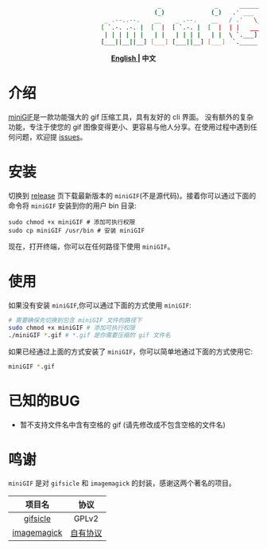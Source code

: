 ````bash
                                          _               _      ______    _____   ________  
                                         (_)             (_)   .' ___  |  |_   _| |_   __  | 
                           _ .--..--.    __    _ .--.    __   / .'   \_|    | |     | |_ \_| 
                          [ `.-. .-. |  [  |  [ `.-. |  [  |  | |   ____    | |     |  _|    
                           | | | | | |   | |   | | | |   | |  \ `.___]  |  _| |_   _| |_     
                          [___||__||__] [___] [___||__] [___]  `._____.'  |_____| |_____|    
````
**<p align="center"><a href="https://github.com/lolimay/miniGIF"> English </a> | 中文</p>**

# 介绍
[miniGIF](https://github.com/lolimay/miniGIF)是一款功能强大的 gif 压缩工具，具有友好的 cli 界面。 没有额外的复杂功能，专注于使您的 gif 图像变得更小、更容易与他人分享。在使用过程中遇到任何问题，欢迎提 [issues](https://github.com/lolimay/miniGIF/issues/new)。

# 安装

切换到 [release](https://github.com/lolimay/miniGIF/releases) 页下载最新版本的 `miniGIF`(不是源代码)。接着你可以通过下面的命令将 `miniGIF` 安装到你的用户 bin 目录:
````
sudo chmod +x miniGIF # 添加可执行权限
sudo cp miniGIF /usr/bin # 安装 miniGIF
````

现在，打开终端，你可以在任何路径下使用 `miniGIF`。

# 使用
如果没有安装 `miniGIF`,你可以通过下面的方式使用 `miniGIF`:
````bash
# 需要确保先切换到包含 miniGIF 文件的路径下
sudo chmod +x miniGIF # 添加可执行权限
./miniGIF *.gif # *.gif 是你需要压缩的 gif 文件名
````
如果已经通过上面的方式安装了 `miniGIF`，你可以简单地通过下面的方式使用它:
````bash
miniGIF *.gif
````
# 已知的BUG
- 暂不支持文件名中含有空格的 gif (请先修改成不包含空格的文件名)

# 鸣谢
`miniGIF` 是对 `gifsicle` 和 `imagemagick` 的封装，感谢这两个著名的项目。

| 项目名 | 协议 |
| :-: | :-: |
| [gifsicle](https://github.com/kohler/gifsicle) | GPLv2 |
| [imagemagick](https://github.com/ImageMagick/ImageMagick) | [自有协议](https://imagemagick.org/script/license.php) |
